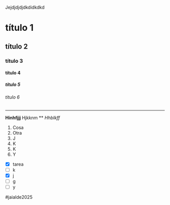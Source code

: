 Jejdjdjdjdkdidkdkd 

# título 1 
## título 2 
### título 3 
#### título 4
##### título 5
###### título 6


---

**Hinhfjjj**
Hjkknm 
**
*Hhblkff*


1. Cosa
2. Otra
3. J
4. K
5. K
6. Y
- [x] tarea
- [ ] k
- [x] j
- [ ] g
- [ ] y

#jaialde2025








